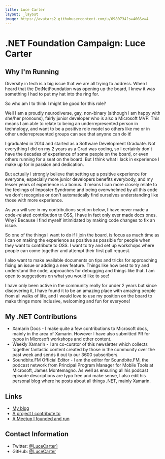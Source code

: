 ```yaml
---
title: Luce Carter
layout: _layout
image: https://avatars2.githubusercontent.com/u/6980734?s=400&v=4
---
```


# .NET Foundation Campaign: Luce Carter

## Why I'm Running
Diversity in tech is a big issue that we are all trying to address. When I heard that the DotNetFoundation was opening up the board, I knew it was something I had to put my hat into the ring for.

So who am I to think I might be good for this role?

Well I am a proudly neurodiverse, gay, non-binary (although I am happy with she/her pronouns), fairly junior developer who is also a Microsoft MVP. This means I am able to relate to being an underrepresented person in technology, and want to be a positive role model so others like me or in other underrepresented groups can see that anyone can do it!

I graduated in 2014 and started as a Software Development Graduate. Not everything I did on my 2 years as a Grad was coding, so I certainly don't have the decades of experience of some people on the board, or even others running for a seat on the board. But I think what I lack in experience I make up for in passion and dedication.

But actually I strongly believe that setting up a positive experience for everyone, especially more junior developers benefits everybody, and my lesser years of experience is a bonus. It means I can more closely relate to the feelings of Imposter Syndrome and being overwhelmed by all this code we don't recognise or don't automatically find ourselves understanding like those with more experience.

As you will see in my contributions section below, I have never made a code-related contribution to OSS, I have in fact only ever made docs ones. Why? Because I find myself intimidated by making code changes to fix an issue. 

So one of the things I want to do if I join the board, is focus as much time as I can on making the experience as positive as possible for people when they want to contribute to OSS. I want to try and set up workshops where people can come together and attempt their first pull request.

I also want to make available documents on tips and tricks for approaching fixing an issue or adding a new feature. Things like how best to try and understand the code, approaches for debugging and things like that. I am open to suggestions on what you would like to see!

I have only been active in the community really for under 2 years but since discovering it, I have found it to be an amazing place with amazing people from all walks of life, and I would love to use my position on the board to make things more inclusive, welcoming and fun for everyone!

## My .NET Contributions
* Xamarin Docs - I make quite a few contributions to Microsoft docs, mainly in the area of Xamarin.
However I have also submitted PR for typos in Microsoft workshops and other content.
* Weekly Xamarin - I am co-curator of this newsletter which collects together fantastic content created by those in the community over the past week and sends it out to our 3600 subscribers.
* Soundbite.FM Official Editor - I am the editor for Soundbite.FM, the podcast network from Principal Program Manager for Mobile Tools at Microsoft, James Montemagno. As well as ensuring all his podcast episode descriptions are typo free and make sense, I also edit his personal blog where he posts about all things .NET, mainly Xamarin.

## Links
* [My blog](https://lucecarter.co.uk)
* [A project I contribute to](https://github.com/Microsoft/app-innovation-workshop)
* [A Meetup I founded and run](https://www.meetup.com/Manchester-Xamarin-User-Group/)

## Contact Information
* Twitter: [@LuceCarter1](https://twitter.com/lucecarter1)
* GitHub: [@LuceCarter](https://github.com/lucecarter)
